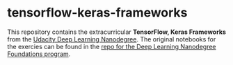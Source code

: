 # tensorflow-keras-frameworks
This repository contains the extracurricular **TensorFlow, Keras Frameworks** from the [Udacity Deep Learning Nanodegree](https://www.udacity.com/course/deep-learning-nanodegree--nd101). The original notebooks for the exercies can be found in the [repo for the Deep Learning Nanodegree Foundations program](https://github.com/udacity/deep-learning). 
